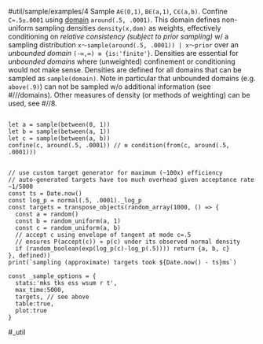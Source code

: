 #util/sample/examples/4 Sample `A∈(0,1)`, `B∈(a,1)`, `C∈(a,b)`. Confine `C≈.5±.0001` using [domain](#///domains) `around(.5, .0001)`. This domain defines non-uniform sampling densities `density(x,dom)` as weights, effectively conditioning on _relative consistency (subject to prior sampling)_ w/ a sampling distribution `x～sample(around(.5, .0001)) | x～prior` over an _unbounded domain_ `(-∞,∞) ≡ {is:'finite'}`. Densities are essential for _unbounded domains_ where (unweighted) confinement or conditioning would not make sense. Densities are defined for all domains that can be sampled as `sample(domain)`. Note in particular that unbounded domains (e.g. `above(.9)`) can not be sampled w/o additional information (see #///domains). Other measures of density (or methods of weighting) can be used, see #//8.
```js:js_input

let a = sample(between(0, 1))
let b = sample(between(a, 1))
let c = sample(between(a, b))
confine(c, around(.5, .0001)) // ≡ condition(from(c, around(.5, .0001)))

```
```js:js_removed

// use custom target generator for maximum (~100x) efficiency
// auto-generated targets have too much overhead given acceptance rate ~1/5000
const ts = Date.now()
const log_p = normal(.5, .0001)._log_p
const targets = transpose_objects(random_array(1000, () => {
  const a = random()
  const b = random_uniform(a, 1)
  const c = random_uniform(a, b)
  // accept c using envelope of tangent at mode c=.5
  // ensures P(accept(c)) ∝ p(c) under its observed normal density
  if (random_boolean(exp(log_p(c)-log_p(.5)))) return {a, b, c}
}, defined))
print(`sampling (approximate) targets took ${Date.now() - ts}ms`)

const _sample_options = { 
  stats:'mks tks ess wsum r t',
  max_time:5000,
  targets, // see above
  table:true,
  plot:true
}

```
#_util